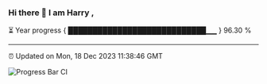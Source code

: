 ### Hi there 👋 I am Harry , 

⏳ Year progress { ████████████████████████████▁▁ } 96.30 %

---

⏰ Updated on Mon, 18 Dec 2023 11:38:46 GMT

![Progress Bar CI](https://github.com/duykhang68/duykhang68/workflows/Progress%20Bar%20CI/badge.svg)
